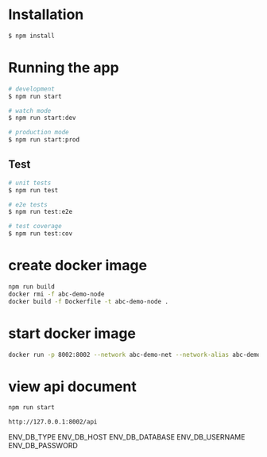 
# Installation

```bash
$ npm install
```

# Running the app

```bash
# development
$ npm run start

# watch mode
$ npm run start:dev

# production mode
$ npm run start:prod
```

## Test

```bash
# unit tests
$ npm run test

# e2e tests
$ npm run test:e2e

# test coverage
$ npm run test:cov
```

# create docker image

```bash
npm run build
docker rmi -f abc-demo-node
docker build -f Dockerfile -t abc-demo-node .
```

# start docker image

```bash
docker run -p 8002:8002 --network abc-demo-net --network-alias abc-demo-node -d abc-demo-node
```

# view api document

```bash
npm run start

http://127.0.0.1:8002/api
```


ENV_DB_TYPE
ENV_DB_HOST
ENV_DB_DATABASE
ENV_DB_USERNAME
ENV_DB_PASSWORD

